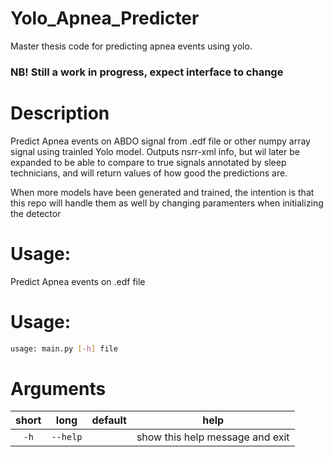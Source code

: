 # Yolo_Apnea_Predicter
Master thesis code for predicting apnea events using yolo.

### NB! Still a work in progress, expect interface to change

# Description

Predict Apnea events on ABDO signal from .edf file or other numpy array signal using trainled Yolo model.
Outputs nsrr-xml info, but wil later be expanded to be able to compare to true signals annotated by sleep technicians,
and will return values of how good the predictions are.

When more models have been generated and trained, the intention is that this repo will handle them as well by changing
paramenters when initializing the detector
# Usage:


Predict Apnea events on .edf file 
# Usage:


```bash
usage: main.py [-h] file

```
# Arguments

|short|long|default|help|
| :---: | :---: | :---: | :---: |
|`-h`|`--help`||show this help message and exit|
